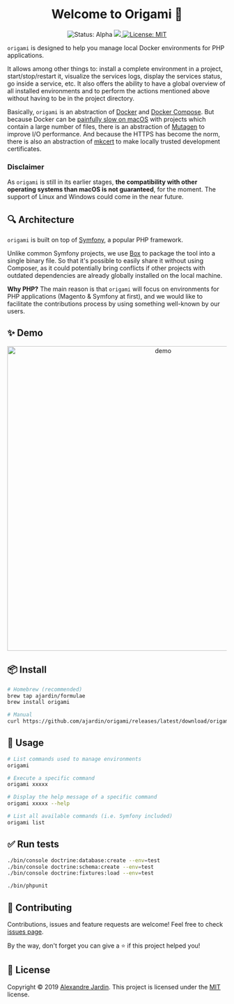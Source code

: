 <h1 align="center">Welcome to Origami 👋</h1>
<p align="center">
  <img alt="Status: Alpha" src="https://img.shields.io/badge/status-alpha-orange" target="_blank" />
  
  <a href="https://codecov.io/gh/ajardin/origami">
    <img src="https://codecov.io/gh/ajardin/origami/branch/master/graph/badge.svg?token=eYBykVI0QK" />
  </a>

  <a href="https://github.com/ajardin/origami/blob/master/LICENSE">
    <img alt="License: MIT" src="https://img.shields.io/badge/license-MIT-blue.svg" target="_blank" />
  </a>
</p>

`origami` is designed to help you manage local Docker environments for PHP applications.

It allows among other things to: install a complete environment in a project, start/stop/restart it, visualize the
services logs, display the services status, go inside a service, etc. It also offers the ability to have a global
overview of all installed environments and to perform the actions mentioned above without having to be in the project
directory.

Basically, `origami` is an abstraction of [Docker](https://docs.docker.com/)
and [Docker Compose](https://docs.docker.com/compose/). But because Docker can be
[painfully slow on macOS](https://github.com/docker/for-mac/issues/1592) with projects which contain a large number of
files, there is an abstraction of [Mutagen](https://mutagen.io/) to improve I/O performance. And because the HTTPS has
become the norm, there is also an abstraction of [mkcert](https://github.com/FiloSottile/mkcert) to make locally trusted
development certificates.

### Disclaimer

As `origami` is still in its earlier stages, **the compatibility with other operating systems than macOS is not
guaranteed**, for the moment. The support of Linux and Windows could come in the near future. 

## 🔍 Architecture

`origami` is built on top of [Symfony](https://symfony.com/), a popular PHP framework. 

Unlike common Symfony projects, we use [Box](https://github.com/humbug/box/) to package the tool into a single binary
file. So that it's possible to easily share it without using Composer, as it could potentially bring conflicts if other
projects with outdated dependencies are already globally installed on the local machine.

**Why PHP?** The main reason is that `origami` will focus on environments for PHP applications (Magento & Symfony at
first), and we would like to facilitate the contributions process by using something well-known by our users.

## ✨ Demo

<p align="center">
  <img src="https://gist.githubusercontent.com/ajardin/ec3d9487fc86bdc25a7dac74bf8a1d34/raw/515b67168d87340612fd7cd51a4a13b8fc760dc8/origami.gif"
    width="700" alt="demo"/>
</p>

## 📦 Install

```sh
# Homebrew (recommended)
brew tap ajardin/formulae
brew install origami

# Manual
curl https://github.com/ajardin/origami/releases/latest/download/origami.phar --output origami
```

## 🚀 Usage

```sh
# List commands used to manage environments
origami 

# Execute a specific command
origami xxxxx

# Display the help message of a specific command
origami xxxxx --help

# List all available commands (i.e. Symfony included)
origami list
```

## ✅ Run tests

```sh
./bin/console doctrine:database:create --env=test
./bin/console doctrine:schema:create --env=test
./bin/console doctrine:fixtures:load --env=test

./bin/phpunit
```

## 🤝 Contributing

Contributions, issues and feature requests are welcome!
Feel free to check [issues page](https://github.com/ajardin/origami/issues).

By the way, don't forget you can give a ⭐️ if this project helped you!

## 📝 License

Copyright © 2019 [Alexandre Jardin](https://github.com/ajardin).
This project is licensed under the [MIT](https://github.com/ajardin/origami/blob/master/LICENSE) license.
